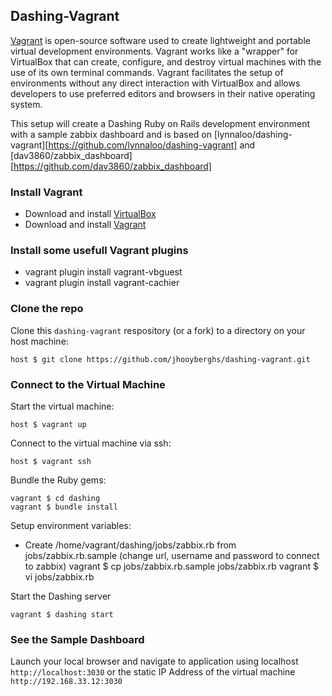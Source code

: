 ## Dashing-Vagrant

[Vagrant](http://docs.vagrantup.com/v2/why-vagrant/index.html) is open-source software used to create lightweight
and portable virtual development environments. Vagrant works like a "wrapper" for VirtualBox that can create,
configure, and destroy virtual machines with the use of its own terminal commands. Vagrant facilitates the setup
of environments without any direct interaction with VirtualBox and allows developers to use preferred editors
and browsers in their native operating system.

This setup will create a Dashing Ruby on Rails development environment with a sample zabbix dashboard and is based on [lynnaloo/dashing-vagrant][https://github.com/lynnaloo/dashing-vagrant] and [dav3860/zabbix_dashboard][https://github.com/dav3860/zabbix_dashboard]

###  Install Vagrant ###

- Download and install [VirtualBox](https://www.virtualbox.org/wiki/Downloads)
- Download and install [Vagrant](http://www.vagrantup.com/downloads.html)

### Install some usefull Vagrant plugins ###
- vagrant plugin install vagrant-vbguest
- vagrant plugin install vagrant-cachier

### Clone the repo ###

Clone this `dashing-vagrant` respository (or a fork) to a directory on your host machine:

    host $ git clone https://github.com/jhooyberghs/dashing-vagrant.git

### Connect to the Virtual Machine ###

Start the virtual machine:

    host $ vagrant up

Connect to the virtual machine via ssh:

    host $ vagrant ssh

Bundle the Ruby gems:

    vagrant $ cd dashing
    vagrant $ bundle install

Setup environment variables:

* Create /home/vagrant/dashing/jobs/zabbix.rb from jobs/zabbix.rb.sample (change url, username and password to connect to zabbix)
    vagrant $ cp jobs/zabbix.rb.sample jobs/zabbix.rb
    vagrant $ vi jobs/zabbix.rb

Start the Dashing server

    vagrant $ dashing start

### See the Sample Dashboard

Launch your local browser and navigate to application using localhost `http://localhost:3030`
or the static IP Address of the virtual machine `http://192.168.33.12:3030`

